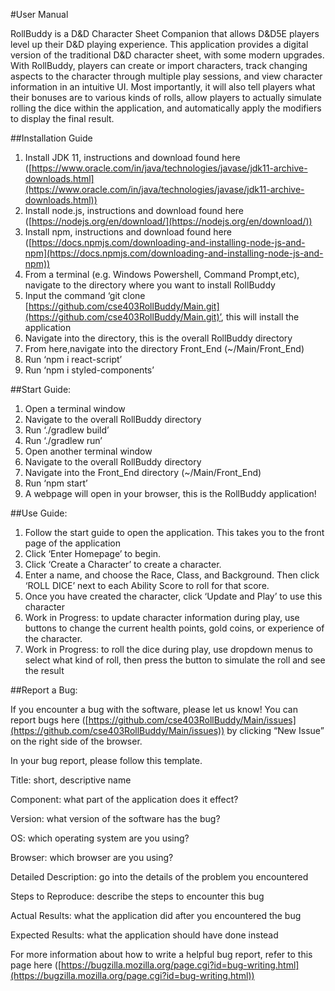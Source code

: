 #User Manual

RollBuddy is a D&D Character Sheet Companion that allows D&D5E players level up their D&D playing experience. This application provides a digital version of the traditional D&D character sheet, with some modern upgrades. With RollBuddy, players can create or import characters, track changing aspects to the character through multiple play sessions, and view character information in an intuitive UI. Most importantly, it will also tell players what their bonuses are to various kinds of rolls, allow players to actually simulate rolling the dice within the application, and automatically apply the modifiers to display the final result.


##Installation Guide

1. Install JDK 11, instructions and download found here ([https://www.oracle.com/in/java/technologies/javase/jdk11-archive-downloads.html](https://www.oracle.com/in/java/technologies/javase/jdk11-archive-downloads.html))
2. Install node.js, instructions and download found here ([https://nodejs.org/en/download/](https://nodejs.org/en/download/))
3. Install npm, instructions and download found here ([https://docs.npmjs.com/downloading-and-installing-node-js-and-npm](https://docs.npmjs.com/downloading-and-installing-node-js-and-npm))
4. From a terminal (e.g. Windows Powershell, Command Prompt,etc), navigate to the directory where you want to install RollBuddy
5. Input the command ‘git clone [https://github.com/cse403RollBuddy/Main.git](https://github.com/cse403RollBuddy/Main.git)’, this will install the application
6. Navigate into the directory, this is the overall RollBuddy directory
7. From here,navigate into the directory Front_End (~/Main/Front_End)
8. Run ‘npm i react-script’
9. Run ‘npm i styled-components’


##Start Guide:

1. Open a terminal window
2. Navigate to the overall RollBuddy directory
3. Run ‘./gradlew build’
4. Run ‘./gradlew run’
5. Open another terminal window
6. Navigate to the overall RollBuddy directory
7. Navigate into the Front_End directory (~/Main/Front_End)
8. Run ‘npm start’
9. A webpage will open in your browser, this is the RollBuddy application!


##Use Guide:

1. Follow the start guide to open the application. This takes you to the front page of the application
2. Click ‘Enter Homepage’ to begin.
3. Click ‘Create a Character’ to create a character.
4. Enter a name, and choose the Race, Class, and Background. Then click ‘ROLL DICE’ next to each Ability Score to roll for that score.
5. Once you have created the character, click ‘Update and Play’ to use this character
6. Work in Progress: to update character information during play, use buttons to change the current health points, gold coins, or experience of the character.
7. Work in Progress: to roll the dice during play, use dropdown menus to select what kind of roll, then press the button to simulate the roll and see the result


##Report a Bug:

If you encounter a bug with the software, please let us know! You can report bugs here ([https://github.com/cse403RollBuddy/Main/issues](https://github.com/cse403RollBuddy/Main/issues)) by clicking “New Issue” on the right side of the browser.

In your bug report, please follow this template.

Title: short, descriptive name

Component: what part of the application does it effect?

Version: what version of the software has the bug?

OS: which operating system are you using?

Browser: which browser are you using?

Detailed Description: go into the details of the problem you encountered

Steps to Reproduce: describe the steps to encounter this bug

Actual Results: what the application did after you encountered the bug

Expected Results: what the application should have done instead

For more information about how to write a helpful bug report, refer to this page here ([https://bugzilla.mozilla.org/page.cgi?id=bug-writing.html](https://bugzilla.mozilla.org/page.cgi?id=bug-writing.html))
